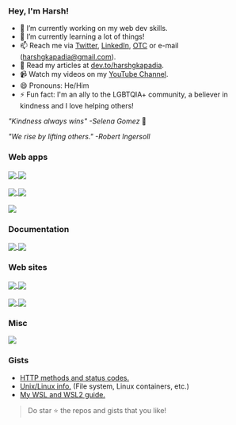 ### Hey, I'm Harsh!

- 🔭 I’m currently working on my web dev skills.
- 🌱 I’m currently learning a lot of things!
- 📫 Reach me via [Twitter](https://twitter.com/harshgkapadia), [LinkedIn](https://www.linkedin.com/in/harshgkapadia), [OTC](https://otc.zulipchat.com) or e-mail (harshgkapadia@gmail.com).
- 📃 Read my articles at [dev.to/harshgkapadia](https://dev.to/harshgkapadia).
- 📹 Watch my videos on my [YouTube Channel](https://www.youtube.com/channel/UCgeTPlxztudRi7yav9HNa9Q?view_as=subscriber).
- 😄 Pronouns: He/Him
- ⚡ Fun fact: I'm an ally to the LGBTQIA+ community, a believer in kindness and I love helping others!

*"Kindness always wins" -Selena Gomez* 💛

*"We rise by lifting others." -Robert Ingersoll*

### Web apps

<a href="https://github.com/HarshKapadia2/attendance_management">
  <img align="center" src="https://github-readme-stats.vercel.app/api/pin/?username=HarshKapadia2&repo=attendance_management" />
</a>
<a href="https://github.com/rajatrjoshi/food-oye">
  <img align="center" src="https://github-readme-stats.vercel.app/api/pin/?username=rajatrjoshi&repo=food-oye&show_owner=rajatrjoshi" />
</a>
<br />
<br />
<a href="https://github.com/HarshKapadia2/one-or-two">
  <img align="center" src="https://github-readme-stats.vercel.app/api/pin/?username=HarshKapadia2&repo=one-or-two" />
</a>
<a href="https://github.com/HarshKapadia2/calculator">
  <img align="center" src="https://github-readme-stats.vercel.app/api/pin/?username=HarshKapadia2&repo=calculator" />
</a>
<br />
<br />
<a href="https://github.com/HarshKapadia2/court_case_management_web_app">
  <img align="center" src="https://github-readme-stats.vercel.app/api/pin/?username=HarshKapadia2&repo=court_case_management_web_app" />
</a>

### Documentation

<a href="https://github.com/HarshKapadia2/git_basics">
  <img align="center" src="https://github-readme-stats.vercel.app/api/pin/?username=HarshKapadia2&repo=git_basics" />
</a>
<a href="https://github.com/HarshKapadia2/web-dev">
  <img align="center" src="https://github-readme-stats.vercel.app/api/pin/?username=HarshKapadia2&repo=web-dev" />
</a>

### Web sites

<a href="https://github.com/HarshKapadia2/sample-challenges-page">
  <img align="center" src="https://github-readme-stats.vercel.app/api/pin/?username=HarshKapadia2&repo=sample-challenges-page" />
</a>
<a href="https://github.com/HarshKapadia2/sample-marksheet">
  <img align="center" src="https://github-readme-stats.vercel.app/api/pin/?username=HarshKapadia2&repo=sample-marksheet" />
</a>
<br />
<br />
<a href="https://github.com/HarshKapadia2/lbl-tribute-page">
  <img align="center" src="https://github-readme-stats.vercel.app/api/pin/?username=HarshKapadia2&repo=lbl-tribute-page" />
</a>
<a href="https://github.com/HarshKapadia2/sample-contact-us-page">
  <img align="center" src="https://github-readme-stats.vercel.app/api/pin/?username=HarshKapadia2&repo=sample-contact-us-page" />
</a>

### Misc

<a href="https://github.com/HarshKapadia2/JDBC_LibraryManagementSystem">
  <img align="center" src="https://github-readme-stats.vercel.app/api/pin/?username=HarshKapadia2&repo=JDBC_LibraryManagementSystem" />
</a>

### Gists

- [HTTP methods and status codes.](https://gist.github.com/HarshKapadia2/8068274d30d98ed3bd1c1ba6bd13b798)
- [Unix/Linux info.](https://gist.github.com/HarshKapadia2/18150e1e57eab1f0e500f18feea890aa) (File system, Linux containers, etc.)
- [My WSL and WSL2 guide.](https://gist.github.com/HarshKapadia2/714bba15f0f09d32c07cdde3c244be9f)

> Do star ⭐ the repos and gists that you like!
